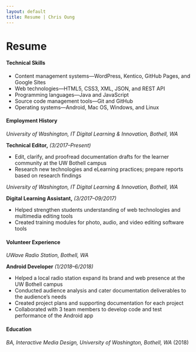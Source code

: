 ```yaml
---
layout: default
title: Resume | Chris Oung
---
```


# Resume

#### Technical Skills

- Content management systems—WordPress, Kentico, GitHub Pages, and Google Sites
- Web technologies—HTML5, CSS3, XML, JSON, and REST API 
- Programming languages—Java and JavaScript
- Source code management tools—Git and GitHub
- Operating systems—Android, Mac OS, Windows, and Linux 


#### Employment History

*University of Washington, IT Digital Learning & Innovation, Bothell, WA*

**Technical Editor,** 
*(3/2017–Present)*


- Edit, clarify, and proofread documentation drafts for the learner community at the UW Bothell campus
- Research new technologies and eLearning practices; prepare reports based on research findings 


*University of Washington, IT Digital Learning & Innovation, Bothell, WA*

**Digital Learning Assistant,** 
*(3/2017–09/2017)*

- Helped strengthen students understanding of web technologies and multimedia editing tools
- Created training modules for photo, audio, and video editing software tools


#### Volunteer Experience

*UWave Radio Station, Bothell, WA*

**Android Developer** 
*(1/2018–6/2018)*

- Helped a local radio station expand its brand and web presence at the UW Bothell campus
- Conducted audience analysis and cater documentation deliverables to the audience’s needs
- Created project plans and supporting documentation for each project
- Collaborated with 3 team members to develop code and test performance of the Android app


#### Education

*BA, Interactive Media Design, University of Washington, Bothell, WA*
(2018)
